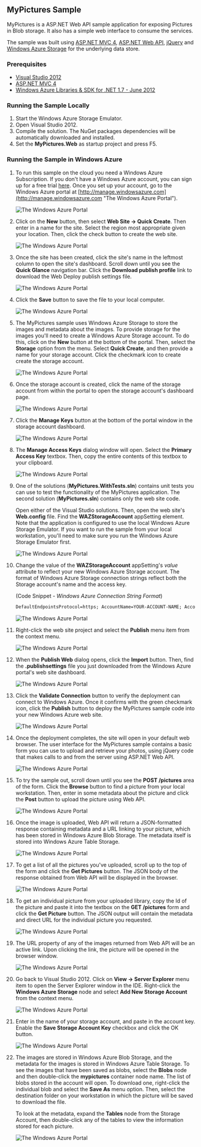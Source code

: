 ## MyPictures Sample

MyPictures is a ASP.NET Web API sample application for exposing Pictures in Blob storage. It also has a simple web interface to consume the services.

The sample was built using [ASP.NET MVC 4](http://www.asp.net/mvc/mvc4), [ASP.NET Web API](http://www.asp.net/web-api), [jQuery](http://jquery.com/) and [Windows Azure Storage](http://www.windowsazure.com/en-us/home/features/storage/) for the underlying data store.

### Prerequisites
* [Visual Studio 2012](http://www.microsoft.com/visualstudio/11/)
* [ASP.NET MVC 4](http://www.asp.net/mvc/mvc4)
* [Windows Azure Libraries & SDK for .NET 1.7 - June 2012](http://www.windowsazure.com/en-us/develop/downloads/)

### Running the Sample Locally
1. Start the Windows Azure Storage Emulator.
2. Open Visual Studio 2012.
3. Compile the solution. The NuGet packages dependencies will be automatically downloaded and installed.
4. Set the **MyPictures.Web** as startup project and press F5.

### Running the Sample in Windows Azure
1. To run this sample on the cloud you need a Windows Azure Subscription. If you don't have a Windows Azure account, you can sign up for a free trial [here](http://bit.ly/windowsazuretrial). Once you set up your account, go to the Windows Azure portal at [http://manage.windowsazure.com](http://manage.windowsazure.com "The Windows Azure Portal"). 

	![The Windows Azure Portal](images/1.png?raw=true)

1. Click on the **New** button, then select **Web Site -> Quick Create**. Then enter in a name for the site. Select the region most appropriate given your location. Then, click the check button to create the web site. 

	![The Windows Azure Portal](images/2.png?raw=true)

1. Once the site has been created, click the site's name in the leftmost column to open the site's dashboard. Scroll down until you see the **Quick Glance** navigation bar. Click the **Download publish profile** link to download the Web Deploy publish settings file. 

	![The Windows Azure Portal](images/3.png?raw=true)

1. Click the **Save** button to save the file to your local computer. 

	![The Windows Azure Portal](images/4.png?raw=true)

1. The MyPictures sample uses Windows Azure Storage to store the images and metadata about the images. To provide storage for the images you'll need to create a Windows Azure Storage account. To do this, click on the **New** button at the bottom of the portal. Then, select the **Storage** option from the menu. Select **Quick Create**, and then provide a name for your storage account. Click the checkmark icon to create create the storage account. 

	![The Windows Azure Portal](images/5.png?raw=true)

1. Once the storage account is created, click the name of the storage account from within the portal to open the storage account's dashboard page. 

	![The Windows Azure Portal](images/6.png?raw=true)

1. Click the **Manage Keys** button at the bottom of the portal window in the storage account dashboard.

	![The Windows Azure Portal](images/7.png?raw=true)

1. The **Manage Access Keys** dialog window will open. Select the **Primary Access Key** textbox. Then, copy the entire contents of this textbox to your clipboard. 

	![The Windows Azure Portal](images/8.png?raw=true)

1. One of the solutions (**MyPictures.WithTests.sln**) contains unit tests you can use to test the functionality of the MyPictures application. The second solution (**MyPictures.sln**) contains only the web site code. 

	Open either of the Visual Studio solutions. Then, open the web site's **Web.config** file. Find the **WAZStorageAccount** appSetting element. Note that the application is configured to use the local Windows Azure Storage Emulator. If you want to run the sample from your local workstation, you'll need to make sure you run the Windows Azure Storage Emulator first. 

	![The Windows Azure Portal](images/9.png?raw=true)

1. Change the value of the **WAZStorageAccount** appSetting's *value* attribute to reflect your new Windows Azure Storage account. The format of Windows Azure Storage connection strings reflect both the Storage account's name and the access key.

	(Code Snippet - *Windows Azure Connection String Format*)

	````XML
	DefaultEndpointsProtocol=https; AccountName=YOUR-ACCOUNT-NAME; AccountKey=YOUR-KEY
	````

	![The Windows Azure Portal](images/10.png?raw=true)

1. Right-click the web site project and select the **Publish** menu item from the context menu.

	![The Windows Azure Portal](images/11.png?raw=true)

1. When the **Publish Web** dialog opens, click the **Import** button. Then, find the **.publishsettings** file you just downloaded from the Windows Azure portal's web site dashboard. 

	![The Windows Azure Portal](images/12.png?raw=true)

1. Click the **Validate Connection** button to verify the deployment can connect to Windows Azure. Once it confirms with the green checkmark icon, click the **Publish** button to deploy the MyPictures sample code into your new Windows Azure web site. 

	![The Windows Azure Portal](images/13.png?raw=true)

1. Once the deployment completes, the site will open in your default web browser. The user interface for the MyPictures sample contains a basic form you can use to upload and retrieve your photos, using jQuery code that makes calls to and from the server using ASP.NET Web API. 

	![The Windows Azure Portal](images/14.png?raw=true)

1. To try the sample out, scroll down until you see the **POST /pictures** area of the form. Click the **Browse** button to find a picture from your local workstation. Then, enter in some metadata about the picture and click the **Post** button to upload the picture using Web API. 

	![The Windows Azure Portal](images/15.png?raw=true)

1. Once the image is uploaded, Web API will return a JSON-formatted response containing metadata and a URL linking to your picture, which has been stored in Windows Azure Blob Storage. The metadata itself is stored into Windows Azure Table Storage. 

	![The Windows Azure Portal](images/16.png?raw=true)

1. To get a list of all the pictures you've uploaded, scroll up to the top of the form and click the **Get Pictures** button. The JSON body of the response obtained from Web API will be displayed in the browser. 

	![The Windows Azure Portal](images/17.png?raw=true)

1. To get an individual picture from your uploaded library, copy the Id of the picture and paste it into the textbox on the **GET /pictures** form and click the **Get Picture** button. The JSON output will contain the metadata and direct URL for the individual picture you requested. 

	![The Windows Azure Portal](images/18.png?raw=true)

1. The URL property of any of the images returned from Web API will be an active link. Upon clicking the link, the picture will be opened in the browser window. 

	![The Windows Azure Portal](images/19.png?raw=true)

1. Go back to Visual Studio 2012. Click on **View -> Server Explorer** menu item to open the Server Explorer window in the IDE. Right-click the **Windows Azure Storage** node and select **Add New Storage Account** from the context menu. 

	![The Windows Azure Portal](images/21.png?raw=true)

1. Enter in the name of your storage account, and paste in the account key. Enable the **Save Storage Account Key** checkbox and click the OK button.

	![The Windows Azure Portal](images/22.png?raw=true)

1. The images are stored in Windows Azure Blob Storage, and the metadata for the images is stored in Windows Azure Table Storage. To see the images that have been saved as blobs, select the **Blobs** node and then double-click the **mypictures** container node name. The list of blobs stored in the account will open. To download one, right-click the individual blob and select the **Save As** menu option. Then, select the destination folder on your workstation in which the picture will be saved to download the file. 

	To look at the metadata, expand the **Tables** node from the Storage Account, then double-click any of the tables to view the information stored for each picture. 

	![The Windows Azure Portal](images/23.png?raw=true)